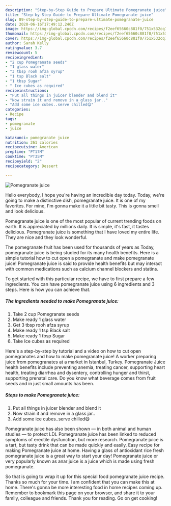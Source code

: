 ```yaml
---
description: "Step-by-Step Guide to Prepare Ultimate Pomegranate juice"
title: "Step-by-Step Guide to Prepare Ultimate Pomegranate juice"
slug: 89-step-by-step-guide-to-prepare-ultimate-pomegranate-juice
date: 2020-06-16T17:49:12.246Z
image: https://img-global.cpcdn.com/recipes/f2eef65660c881f0/751x532cq70/pomegranate-juice-recipe-main-photo.jpg
thumbnail: https://img-global.cpcdn.com/recipes/f2eef65660c881f0/751x532cq70/pomegranate-juice-recipe-main-photo.jpg
cover: https://img-global.cpcdn.com/recipes/f2eef65660c881f0/751x532cq70/pomegranate-juice-recipe-main-photo.jpg
author: Sarah Kelly
ratingvalue: 3.7
reviewcount: 5
recipeingredient:
- "2 cup Pomegranate seeds"
- "1 glass water"
- "3 tbsp rooh afza syrup"
- "1 tsp Black salt"
- "1 tbsp Sugar"
- " Ice cubes as required"
recipeinstructions:
- "Put all things in juicer blender and blend it"
- "Now strain it and remove in a glass jar.."
- "Add some ice cubes..serve chilled😋"
categories:
- Recipe
tags:
- pomegranate
- juice

katakunci: pomegranate juice 
nutrition: 261 calories
recipecuisine: American
preptime: "PT17M"
cooktime: "PT35M"
recipeyield: "2"
recipecategory: Dessert

---
```



![Pomegranate juice](https://img-global.cpcdn.com/recipes/f2eef65660c881f0/751x532cq70/pomegranate-juice-recipe-main-photo.jpg)

Hello everybody, I hope you're having an incredible day today. Today, we're going to make a distinctive dish, pomegranate juice. It is one of my favorites. For mine, I'm gonna make it a little bit tasty. This is gonna smell and look delicious.

Pomegranate juice is one of the most popular of current trending foods on earth. It is appreciated by millions daily. It is simple, it's fast, it tastes delicious. Pomegranate juice is something that I have loved my entire life. They are nice and they look wonderful.

The pomegranate fruit has been used for thousands of years as Today, pomegranate juice is being studied for its many health benefits. Here is a simple tutorial how to cut open a pomegranate and make pomegranate juice! Pomegranate juice is said to provide health benefits but may interact with common medications such as calcium channel blockers and statins.


To get started with this particular recipe, we have to first prepare a few ingredients. You can have pomegranate juice using 6 ingredients and 3 steps. Here is how you can achieve that.

<!--inarticleads1-->

##### The ingredients needed to make Pomegranate juice:

1. Take 2 cup Pomegranate seeds
1. Make ready 1 glass water
1. Get 3 tbsp rooh afza syrup
1. Make ready 1 tsp Black salt
1. Make ready 1 tbsp Sugar
1. Take  Ice cubes as required


Here&#39;s a step-by-step by tutorial and a video on how to cut open pomegranates and how to make pomegranate juice! A worker preparing juice from pomegranates at a market in Istanbul, Turkey. Pomegranate Juice health benefits include preventing anemia, treating cancer, supporting heart health, treating diarrhea and dysentery, controlling hunger and thirst, supporting prenatal care. Do you know what beverage comes from fruit seeds and in just small amounts has been. 

<!--inarticleads2-->

##### Steps to make Pomegranate juice:

1. Put all things in juicer blender and blend it
1. Now strain it and remove in a glass jar..
1. Add some ice cubes..serve chilled😋


Pomegranate juice has also been shown — in both animal and human studies — to protect LDL Pomegranate juice has been linked to reduced symptoms of erectile dysfunction, but more research. Pomegranate juice is a tart, but tasty drink that can be made quickly and easily. Easy recipe for making Pomegranate juice at home. Having a glass of antioxidant rice fresh pomegranate juice is a great way to start your day! Pomegranate juice or very popularly known as anar juice is a juice which is made using fresh pomegranate. 

So that is going to wrap it up for this special food pomegranate juice recipe. Thanks so much for your time. I am confident that you can make this at home. There's gonna be more interesting food in home recipes coming up. Remember to bookmark this page on your browser, and share it to your family, colleague and friends. Thank you for reading. Go on get cooking!
